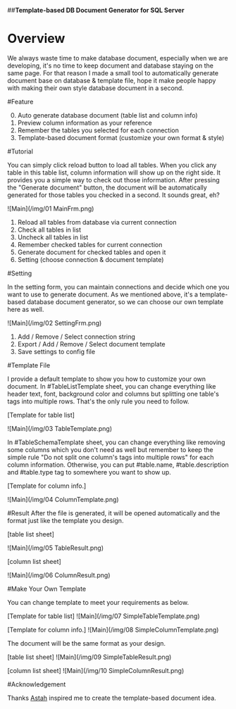 ##**Template-based DB Document Generator for SQL Server**

# Overview
We always waste time to make database document, especially when we are developing, it's no time to keep document and database staying on the same page. For that reason I made a small tool to automatically generate document base on database & template file, hope it make people happy with making their own style database document in a second.

#Feature

0. Auto generate database document (table list and column info)
0. Preview column information as your reference
0. Remember the tables you selected for each connection
0. Template-based document format (customize your own format & style)

#Tutorial

You can simply click reload button to load all tables. When you click any table in this table list, column information will show up on the right side. It provides you a simple way to check out those information. After pressing the "Generate document" button, the document will be automatically generated for those tables you checked in a second. It sounds great, eh? 

![Main](/img/01 MainFrm.png)

1. Reload all tables from database via current connection
2. Check all tables in list
3. Uncheck all tables in list
4. Remember checked tables for current connection
5. Generate document for checked tables and open it 
6. Setting (choose connection & document template)


#Setting

In the setting form, you can maintain connections and decide which one you want to use to generate document. As we mentioned above, it's a template-based database document generator, so we can choose our own template here as well.

![Main](/img/02 SettingFrm.png)

1. Add / Remove / Select connection string
2. Export / Add / Remove / Select document template
3. Save settings to config file

#Template File

I provide a default template to show you how to customize your own document. In #TableListTemplate sheet, you can change everything like header text, font, background color and columns but splitting one table's tags into multiple rows. That's the only rule you need to follow.

 

[Template for table list]

![Main](/img/03 TableTemplate.png)

In #TableSchemaTemplate sheet, you can change everything like removing some columns which you don't need as well but remember to keep the simple rule "Do not split one column's tags into multiple rows" for each column information. Otherwise, you can put #table.name, #table.description and #table.type tag to somewhere you want to show up.

[Template for column info.]

![Main](/img/04 ColumnTemplate.png)


#Result
After the file is generated, it will be opened automatically and the format just like the template you design.

[table list sheet]

![Main](/img/05 TableResult.png)

[column list sheet]

![Main](/img/06 ColumnResult.png)

#Make Your Own Template

You can change template to meet your requirements as below.

[Template for table list]
![Main](/img/07 SimpleTableTemplate.png)


[Template for column info.]
![Main](/img/08 SimpleColumnTemplate.png)

The document will be the same format as your design.

[table list sheet]
![Main](/img/09 SimpleTableResult.png)

[column list sheet]
![Main](/img/10 SimpleColumnResult.png)

#Acknowledgement

Thanks [Astah](http://astah.net/) inspired me to create the template-based document idea.